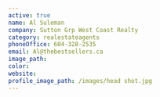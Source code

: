 ```yaml
---
active: true
name: Al Suleman
company: Sutton Grp West Coast Realty
category: realestateagents
phoneOffice: 604-328-2535
email: Al@thebestsellers.ca
image_path:
color:
website:
profile_image_path: /images/head shot.jpg
---
```




